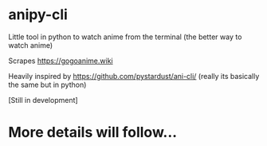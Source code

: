 # anipy-cli
Little tool in python to watch anime from the terminal (the better way to watch anime)


Scrapes https://gogoanime.wiki

Heavily inspired by https://github.com/pystardust/ani-cli/ (really its basically the same but in python)


[Still in development]

# More details will follow...
